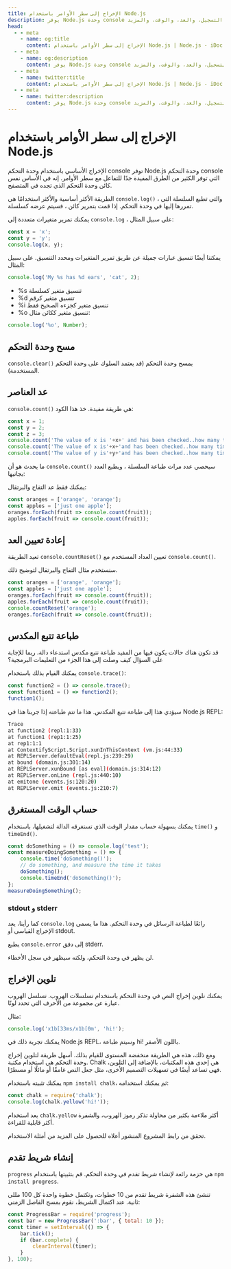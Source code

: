 ```yaml
---
title: الإخراج إلى سطر الأوامر باستخدام Node.js
description: يوفر Node.js وحدة console مع العديد من الطرق للتفاعل مع سطر الأوامر، بما في ذلك التسجيل، والعد، والوقت، والمزيد.
head:
  - - meta
    - name: og:title
      content: الإخراج إلى سطر الأوامر باستخدام Node.js | Node.js - iDoc.dev
  - - meta
    - name: og:description
      content: يوفر Node.js وحدة console مع العديد من الطرق للتفاعل مع سطر الأوامر، بما في ذلك التسجيل، والعد، والوقت، والمزيد.
  - - meta
    - name: twitter:title
      content: الإخراج إلى سطر الأوامر باستخدام Node.js | Node.js - iDoc.dev
  - - meta
    - name: twitter:description
      content: يوفر Node.js وحدة console مع العديد من الطرق للتفاعل مع سطر الأوامر، بما في ذلك التسجيل، والعد، والوقت، والمزيد.
---
```



# الإخراج إلى سطر الأوامر باستخدام Node.js

الإخراج الأساسي باستخدام وحدة التحكم console
توفر Node.js وحدة التحكم console التي توفر الكثير من الطرق المفيدة جدًا للتفاعل مع سطر الأوامر. إنه في الأساس نفس كائن وحدة التحكم الذي تجده في المتصفح.

الطريقة الأكثر أساسية والأكثر استخدامًا هي `console.log()` ، والتي تطبع السلسلة التي تمررها إليها في وحدة التحكم. إذا قمت بتمرير كائن ، فسيتم عرضه كسلسلة.

يمكنك تمرير متغيرات متعددة إلى `console.log` ، على سبيل المثال:
```javascript
const x = 'x';
const y = 'y';
console.log(x, y);
```

يمكننا أيضًا تنسيق عبارات جميلة عن طريق تمرير المتغيرات ومحدد التنسيق. على سبيل المثال:
```javascript
console.log('My %s has %d ears', 'cat', 2);
```

- %s تنسيق متغير كسلسلة
- %d تنسيق متغير كرقم
- %i تنسيق متغير كجزءه الصحيح فقط
- %o تنسيق متغير ككائن
مثال:
```javascript
console.log('%o', Number);
```
## مسح وحدة التحكم

`console.clear()` يمسح وحدة التحكم (قد يعتمد السلوك على وحدة التحكم المستخدمة).

## عد العناصر

`console.count()` هي طريقة مفيدة.
خذ هذا الكود:
```javascript
const x = 1;
const y = 2;
const z = 3;
console.count('The value of x is '+x+' and has been checked..how many times?');
console.count('The value of x is'+x+'and has been checked..how many times?');
console.count('The value of y is'+y+'and has been checked..how many times?');
```

ما يحدث هو أن `console.count()` سيحصي عدد مرات طباعة السلسلة ، ويطبع العدد بجانبها:

يمكنك فقط عد التفاح والبرتقال:

```javascript
const oranges = ['orange', 'orange'];
const apples = ['just one apple'];
oranges.forEach(fruit => console.count(fruit));
apples.forEach(fruit => console.count(fruit));
```

## إعادة تعيين العد

تعيد الطريقة `console.countReset()` تعيين العداد المستخدم مع `console.count()`.

سنستخدم مثال التفاح والبرتقال لتوضيح ذلك.

```javascript
const oranges = ['orange', 'orange'];
const apples = ['just one apple'];
oranges.forEach(fruit => console.count(fruit));
apples.forEach(fruit => console.count(fruit));
console.countReset('orange');
oranges.forEach(fruit => console.count(fruit));
```


## طباعة تتبع المكدس

قد تكون هناك حالات يكون فيها من المفيد طباعة تتبع مكدس استدعاء دالة، ربما للإجابة على السؤال كيف وصلت إلى هذا الجزء من التعليمات البرمجية؟

يمكنك القيام بذلك باستخدام `console.trace()`:

```javascript
const function2 = () => console.trace();
const function1 = () => function2();
function1();
```

سيؤدي هذا إلى طباعة تتبع المكدس. هذا ما تتم طباعته إذا جربنا هذا في Node.js REPL:

```bash
Trace
at function2 (repl:1:33)
at function1 (rep1:1:25)
at rep1:1:1
at ContextifyScript.Script.xunInThisContext (vm.js:44:33)
at REPLServer.defaultEval(repl.js:239:29)
at bound (domain.js:301:14)
at REPLServer.xunBound [as eval](domain.js:314:12)
at REPLServer.onLine (repl.js:440:10)
at emitone (events.js:120:20)
at REPLServer.emit (events.js:210:7)
```

## حساب الوقت المستغرق

يمكنك بسهولة حساب مقدار الوقت الذي تستغرقه الدالة لتشغيلها، باستخدام `time()` و `timeEnd()`.

```javascript
const doSomething = () => console.log('test');
const measureDoingSomething = () => {
    console.time('doSomething()');
    // do something, and measure the time it takes
    doSomething();
    console.timeEnd('doSomething()');
};
measureDoingSomething();
```

### stdout و stderr

كما رأينا، يعد `console.log` رائعًا لطباعة الرسائل في وحدة التحكم. هذا ما يسمى الإخراج القياسي أو stdout.

يطبع `console.error` إلى دفق stderr.

لن يظهر في وحدة التحكم، ولكنه سيظهر في سجل الأخطاء.

## تلوين الإخراج

يمكنك تلوين إخراج النص في وحدة التحكم باستخدام تسلسلات الهروب. تسلسل الهروب عبارة عن مجموعة من الأحرف التي تحدد لونًا.

مثال:

```javascript
console.log('x1b[33ms/x1b[0m', 'hi!');
```

يمكنك تجربة ذلك في Node.js REPL، وسيتم طباعة hi! باللون الأصفر.

ومع ذلك، هذه هي الطريقة منخفضة المستوى للقيام بذلك. أسهل طريقة لتلوين إخراج وحدة التحكم هي استخدام مكتبة. Chalk هي إحدى هذه المكتبات، بالإضافة إلى التلوين، فهي تساعد أيضًا في تسهيلات التصميم الأخرى، مثل جعل النص غامقًا أو مائلًا أو مسطرًا.

يمكنك تثبيته باستخدام `npm install chalk`، ثم يمكنك استخدامه:

```javascript
const chalk = require('chalk');
console.log(chalk.yellow('hi!'));
```

يعد استخدام `chalk.yellow` أكثر ملاءمة بكثير من محاولة تذكر رموز الهروب، والشفرة أكثر قابلية للقراءة.

تحقق من رابط المشروع المنشور أعلاه للحصول على المزيد من أمثلة الاستخدام.


## إنشاء شريط تقدم

`progress` هي حزمة رائعة لإنشاء شريط تقدم في وحدة التحكم. قم بتثبيتها باستخدام `npm install progress`.

تنشئ هذه الشفرة شريط تقدم من 10 خطوات، وتكتمل خطوة واحدة كل 100 مللي ثانية. عند اكتمال الشريط، نقوم بمسح الفاصل الزمني:

```javascript
const ProgressBar = require('progress');
const bar = new ProgressBar(':bar', { total: 10 });
const timer = setInterval(() => {
    bar.tick();
    if (bar.complete) {
        clearInterval(timer);
    }
}, 100);
```

